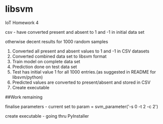 # libsvm
IoT Homework 4

csv - have converted present and absent to 1 and -1 in initial data set

otherwise decent results for 1000 random samples


1. Converted all present and absent values to 1 and -1 in CSV datasets
2. Converted combined data set to libsvm format
3. Train model on complete data set
4. Prediction done on test data set
5. Test has initial value 1 for all 1000 entries.(as suggested in README for libsvm/python)
6. Predicted values are converted to present/absent and stored in CSV
7. Create executable

##Work remaining

finalise parameters - current set to param = svm_parameter('-s 0 -t 2 -c 2')

create executable - going thru PyInstaller
